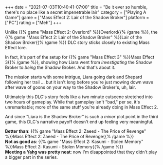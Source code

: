 +++
date = "2021-07-03T10:40:41-07:00"
title = "Be it ever so humble, there's no place like a secret impenetrable lair"
category = ["Playing A Game"]
game = ["Mass Effect 2: Lair of the Shadow Broker"]
platform = ["PC"]
rating = ["Meh"]
+++

Unlike {{% game "Mass Effect 2: Overlord" %}}Overlord{{% /game %}}, the {{% game "Mass Effect 2: Lair of the Shadow Broker" %}}Lair of the Shadow Broker{{% /game %}} DLC story sticks closely to existing Mass Effect lore.

In fact, it's part of the setup for {{% game "Mass Effect 3" %}}Mass Effect 3{{% /game %}}, showing how Liara went from <i>investigating</i> the Shadow Broker to <i>being</i> the Shadow Broker.  And that's about it.

The mission starts with some intrigue, Liara going dark and Shepard following her trail ... but it isn't long before you're just mowing down wave after wave of goons on your way to the Shadow Broker's, uh, lair.

Ultimately this DLC's story feels like a two minute cutscene stretched into two hours of gameplay.  While that gameplay isn't "bad," per se, it's unremarkable; more of the same stuff you're already doing in Mass Effect 2.

And since "Liara is the Shadow Broker" is such a <i>minor</i> plot point in the third game, this DLC's narrative payoff doesn't end up feeling very meaningful.

<b>Better than</b>: {{% game "Mass Effect 2: Zaeed - The Price of Revenge" %}}Mass Effect 2: Zaeed - The Price of Revenge{{% /game %}}  
<b>Not as good as</b>: {{% game "Mass Effect 2: Kasumi - Stolen Memory" %}}Mass Effect 2: Kasumi - Stolen Memory{{% /game %}}  
<b>Meeting a <a href="https://masseffect.fandom.com/wiki/Yahg">Yahg</a> was pretty neat</b>: now I'm disappointed that they didn't play a bigger part in the series.
